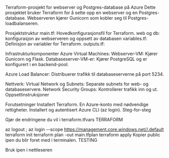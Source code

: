 Terraform-prosjekt for webserver og Postgres-database på Azure
Dette prosjektet bruker Terraform for å sette opp en webserver og en Postgres-database. Webserveren kjører Gunicorn som kobler seg til Postgres-loadbalanseren. 

Prosjektstruktur
main.tf: Hovedkonfigurasjonsfil for Terraform.
web og db: konfigurasjon av webserveren og oppsett av databasen
variables.tf: Definisjon av variabler for Terraform.
outputs.tf: 

Infrastrukturkomponenter
Azure Virtual Machines:
Webserver-VM: Kjører Gunicorn og Flask.
Databaseserver-VM-er: Kjører PostgreSQL og er konfigurert i en backend-pool.

Azure Load Balancer:
Distribuerer trafikk til databaseserverne på port 5234.

Nettverk:
Virtual Network og Subnets: Separate subnets for web- og databaseservere.
Network Security Groups: Kontrollerer trafikk inn og ut.
Oppsettinstruksjoner

Forutsetninger
Installert Terraform.
En Azure-konto med nødvendige rettigheter.
Installert og autentisert Azure CLI (az login).
Steg-for-steg

Gjør de endringene du vil i terraform.tfvars
TERRAFORM

az logout ; az login --scope https://management.core.windows.net//.default
terraform init
terraform plan -out main.tfplan
terraform apply
Kopier public ipen du blir foret med i terminalen.
TESTING

Bruk ipen i nettleseren 
